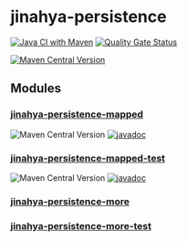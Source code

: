 # jinahya-persistence

[![Java CI with Maven](https://github.com/jinahya/jinahya-persistence/actions/workflows/maven.yml/badge.svg)](https://github.com/jinahya/jinahya-persistence/actions/workflows/maven.yml)
[![Quality Gate Status](https://sonarcloud.io/api/project_badges/measure?project=jinahya_jinahya-persistence&metric=alert_status)](https://sonarcloud.io/summary/new_code?id=jinahya_jinahya-persistence)

[![Maven Central Version](https://img.shields.io/maven-central/v/io.github.jinahya/jinahya-persistence)](https://central.sonatype.com/artifact/io.github.jinahya/jinahya-persistence/versions)

## Modules

### [jinahya-persistence-mapped](https://github.com/jinahya/jinahya-persistence/tree/develop/jinahya-persistence-mapped)

![Maven Central Version](https://img.shields.io/maven-central/v/io.github.jinahya/jinahya-persistence-mapped)
[![javadoc](https://javadoc.io/badge2/io.github.jinahya/jinahya-persistence-mapped/javadoc.svg)](https://javadoc.io/doc/io.github.jinahya/jinahya-persistence-mapped)


### [jinahya-persistence-mapped-test](https://github.com/jinahya/jinahya-persistence/tree/develop/jinahya-persistence-mapped-test)

![Maven Central Version](https://img.shields.io/maven-central/v/io.github.jinahya/jinahya-persistence-mapped-test)
[![javadoc](https://javadoc.io/badge2/io.github.jinahya/jinahya-persistence-mapped-test/javadoc.svg)](https://javadoc.io/doc/io.github.jinahya/jinahya-persistence-mapped-test)


### [jinahya-persistence-more](https://github.com/jinahya/jinahya-persistence/tree/develop/jinahya-persistence-more)

### [jinahya-persistence-more-test](https://github.com/jinahya/jinahya-persistence/tree/develop/jinahya-persistence-more-test)
